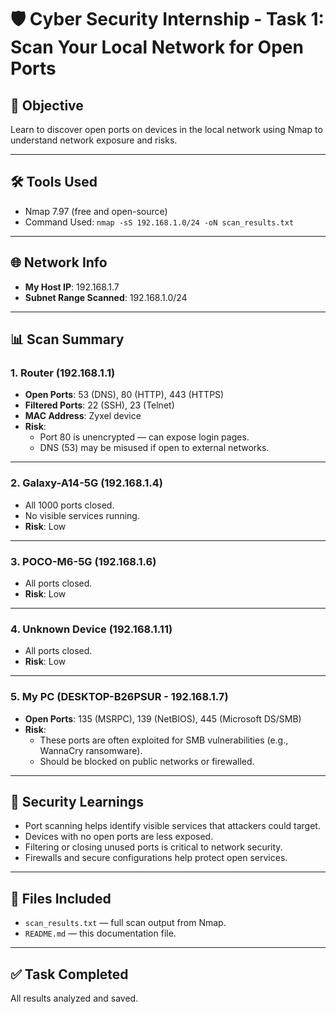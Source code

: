 # 🛡️ Cyber Security Internship - Task 1: Scan Your Local Network for Open Ports

## 🎯 Objective
Learn to discover open ports on devices in the local network using Nmap to understand network exposure and risks.

---

## 🛠 Tools Used
- Nmap 7.97 (free and open-source)
- Command Used: `nmap -sS 192.168.1.0/24 -oN scan_results.txt`

---

## 🌐 Network Info
- **My Host IP**: 192.168.1.7
- **Subnet Range Scanned**: 192.168.1.0/24

---

## 📊 Scan Summary

### 1. Router (192.168.1.1)
- **Open Ports**: 53 (DNS), 80 (HTTP), 443 (HTTPS)
- **Filtered Ports**: 22 (SSH), 23 (Telnet)
- **MAC Address**: Zyxel device
- **Risk**:
  - Port 80 is unencrypted — can expose login pages.
  - DNS (53) may be misused if open to external networks.

---

### 2. Galaxy-A14-5G (192.168.1.4)
- All 1000 ports closed.
- No visible services running.
- **Risk**: Low

---

### 3. POCO-M6-5G (192.168.1.6)
- All ports closed.
- **Risk**: Low

---

### 4. Unknown Device (192.168.1.11)
- All ports closed.
- **Risk**: Low

---

### 5. My PC (DESKTOP-B26PSUR - 192.168.1.7)
- **Open Ports**: 135 (MSRPC), 139 (NetBIOS), 445 (Microsoft DS/SMB)
- **Risk**:
  - These ports are often exploited for SMB vulnerabilities (e.g., WannaCry ransomware).
  - Should be blocked on public networks or firewalled.

---

## 🔐 Security Learnings

- Port scanning helps identify visible services that attackers could target.
- Devices with no open ports are less exposed.
- Filtering or closing unused ports is critical to network security.
- Firewalls and secure configurations help protect open services.

---

## 📁 Files Included
- `scan_results.txt` — full scan output from Nmap.
- `README.md` — this documentation file.

---

## ✅ Task Completed
All results analyzed and saved.
